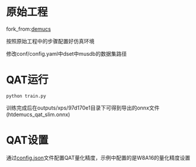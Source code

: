 # 原始工程
fork_from:[demucs](https://github.com/facebookresearch/demucs)

按照原始工程中的步骤配置好仿真环境

修改conf/config.yaml中dset中musdb的数据集路径

# QAT运行
```
python train.py
```

训练完成后在outputs/xps/97d170e1目录下可得到导出的onnx文件(htdemucs_qat_slim.onnx)

# QAT设置
通过[config.json](./config.json)文件配置QAT量化精度，示例中配置的是W8A16的量化精度设置


